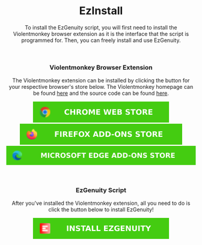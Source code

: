 <br/>
<p align="center">
  <h1 align="center">EzInstall</h1>
  <p align="center">
  To install the EzGenuity script, you will first need to install the Violentmonkey browser extension as it is the interface that the script is programmed for. Then, you can freely install and use EzGenuity.
  </p>
</p>
<br/>
<p align="center">
  <h3 align="center">Violentmonkey Browser Extension</h3>
</p>
<p align="center">
  The Violentmonkey extension can be installed by clicking the button for your respective browser's store below. The Violentmonkey homepage can be found <a href="https://violentmonkey.github.io/">here</a> and the source code can be found <a href="https://github.com/violentmonkey/violentmonkey">here</a>.
</p>
<div align="center">

  <a href="https://chrome.google.com/webstore/detail/violentmonkey/jinjaccalgkegednnccohejagnlnfdag">![Violentmonkey Chrome Web Store](https://raw.githubusercontent.com/meteor4716/EzGenuity/main/assets/vm-cws-v1.svg)</a> <a href="https://addons.mozilla.org/firefox/addon/violentmonkey">![Violentmonkey Firefox Add-ons Store](https://raw.githubusercontent.com/meteor4716/EzGenuity/main/assets/vm-fas-v1.svg)</a> <a href="https://microsoftedge.microsoft.com/addons/detail/eeagobfjdenkkddmbclomhiblgggliao">![Violentmonkey Microsoft Edge Add-ons Store](https://raw.githubusercontent.com/meteor4716/EzGenuity/main/assets/vm-meas-v1.svg)</a>

</div>
<br/>
<p align="center">
  <h3 align="center">EzGenuity Script</h3>
</p>
<p align="center">
  After you've installed the Violentmonkey extension, all you need to do is click the button below to install EzGenuity!
<div align="center">

  <a href="">![EzGenuity](https://raw.githubusercontent.com/meteor4716/EzGenuity/main/assets/install-ezgenuity-v1.svg)</a>

</div>
